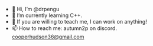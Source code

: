 - 👋 Hi, I’m @drpengu
- 🌱 I’m currently learning C++.
- 💞️ If you are willing to teach me, I can work on anything!
- 📫 How to reach me: autumn2p on discord. cooperhudson36@gmail.com
